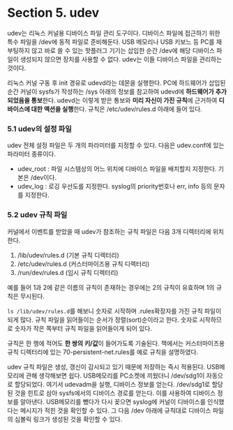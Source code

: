 # Section 5. udev

udev는 리눅스 커널용 디바이스 파일 관리 도구이다. 디바이스 파일에 접근하기 위한 특수 파일을 /dev에 동적 파일로 준비해둔다. USB 메모리나 USB 키보느 등 PC를 재부팅하지 않고 바로 쓸 수 있는 핫플러그 기기는 삽입한 순간 /dev에 해당 디바이스 파일이 생성되지 않으면 장치를 사용할 수 없다. udev는 이들 디바이스 파일을 관리하는 것이다.

리눅스 커널 구동 후 init 경유로 udevd라는 데몬을 실행한다. PC에 하드웨어가 삽입된 순간 커널이 sysfs가 작성하는 /sys 아래의 정보를 참고하여 udevd에 **하드웨어가 추가되었음을 통보**한다. udevd는 이렇게 받은 통보와 **미리 자신이 가진 규칙**에 근거하여 **디바이스에 대한 액션을 실행**한다. 규칙은 /etc/udev/rules.d 아래에 들어 있다.

### 5.1 udev의 설정 파일

udev 전체 설정 파일은 두 개의 파라미터를 지정할 수 있다. 다음은 udev.conf에 있는 파라미터 종류이다.

* udev\_root : 파일 시스템상의 어느 위치에 디바이스 파일을 배치할지 지정한다. 기본은 /dev이다.
* udev\_log : 로깅 우선도를 지정한다. syslog의 priority번호나 err, info 등의 문자를 지정한다.

### 5.2 udev 규칙 파일

커널에서 이벤트를 받았을 때 udev가 참조하는 규칙 파일은 다음 3개 디렉터리에 위치한다.

1. /lib/udev/rules.d \(기본 규칙 디렉터리\)
2. /etc/udev/rules.d \(커스터마이즈용 규칙 디렉터리\)
3. /run/dev/rules.d \(임시 규칙 디렉터리\)

예를 들어 1과 2에 같은 이름의 규칙이 존재하는 경우에는 2의 규칙이 유효하며 1의 규칙은 무시된다.

`ls /lib/udev/rules.d`를 해보니 숫자로 시작하며 .rules확장자를 가진 규칙 파일이 되게 많다. 규칙 파일을 읽어들이는 순서가 정렬\(sort\)순이라고 한다. 숫자로 시작하므로 숫자가 작은 쪽부터 규칙 파일을 읽어들이게 되어 있다.

규칙은 한 행에 적어도 **한 쌍의 키/값**이 들어가도록 기술된다. 책에서는 커스터마이즈용 규칙 디렉터리에 있는 70-persistent-net.rules를 예로 규칙을 설명하였다.

udev 규칙 파일은 생성, 갱신이 감시되고 있기 때문에 저장하는 즉시 적용된다. USB메모리에 관해 생각해보면 쉽다. USB메모리를 PC소켓에 끼웠더니 /dev/sdg1이 자동으로 할당되었다. 여기서 udevadm을 실행, 디바이스 정보를 얻는다. /dev/sdg1로 할당된 것을 힌트로 삼아 sysfs에서의 디바이스 경로를 얻는다. 이를 사용하여 디바이스 정보를 알아낸다. USB메모리를 뺐다가 다시 꽂으면 syslog에 커널이 디바이스를 인식했다는 메시지가 적힌 것을 확인할 수 있다. 그 다음 /dev 아래에 규칙대로 디바이스 파일의 심볼릭 링크가 생성된 것을 확인할 수 있다.

